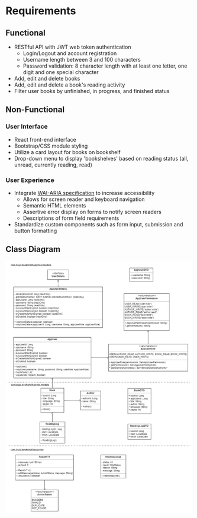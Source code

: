 # Requirements

## Functional

- RESTful API with JWT web token authentication
  - Login/Logout and account registration
  - Username length between 3 and 100 characters
  - Password validation: 8 character length with at least one letter, one digit
    and one special character
- Add, edit and delete books
- Add, edit and delete a book's reading activity
- Filter user books by unfinished, in progress, and finished status

## Non-Functional

### User Interface

- React front-end interface
- Bootstrap/CSS module styling
- Utilize a card layout for books on bookshelf
- Drop-down menu to display 'bookshelves' based on reading status (all, unread, currently reading, read)

### User Experience

- Integrate [WAI-ARIA specification](https://developer.mozilla.org/en-US/docs/Learn/Accessibility/WAI-ARIA_basics)
  to increase accessibility
  - Allows for screen reader and keyboard navigation
  - Semantic HTML elements
  - Assertive error display on forms to notify screen readers
  - Descriptions of form field requirements
- Standardize custom components such as form input, submission and button formatting

## Class Diagram

![Bookshelf Class Diagram](./bookshelf-class-diagram.drawio.png)
